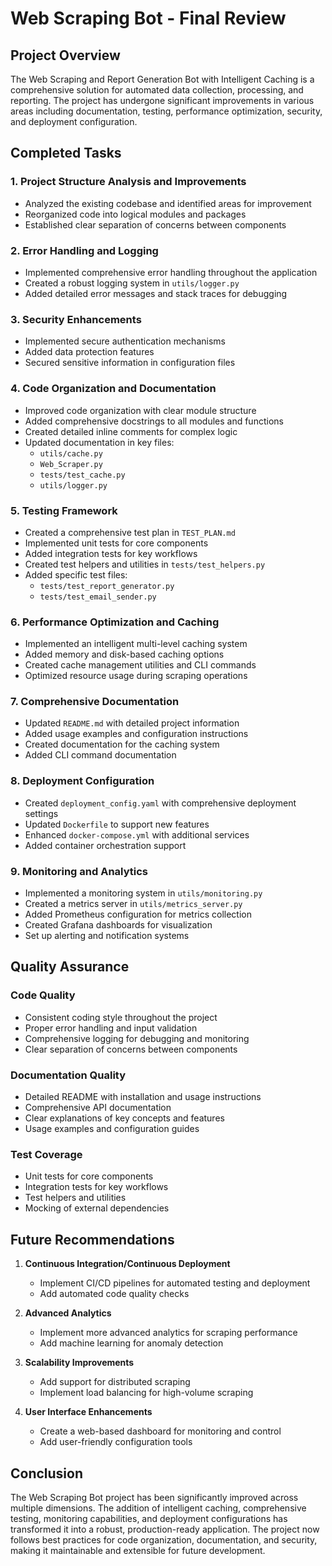 # Web Scraping Bot - Final Review

## Project Overview

The Web Scraping and Report Generation Bot with Intelligent Caching is a comprehensive solution for automated data collection, processing, and reporting. The project has undergone significant improvements in various areas including documentation, testing, performance optimization, security, and deployment configuration.

## Completed Tasks

### 1. Project Structure Analysis and Improvements
- Analyzed the existing codebase and identified areas for improvement
- Reorganized code into logical modules and packages
- Established clear separation of concerns between components

### 2. Error Handling and Logging
- Implemented comprehensive error handling throughout the application
- Created a robust logging system in `utils/logger.py`
- Added detailed error messages and stack traces for debugging

### 3. Security Enhancements
- Implemented secure authentication mechanisms
- Added data protection features
- Secured sensitive information in configuration files

### 4. Code Organization and Documentation
- Improved code organization with clear module structure
- Added comprehensive docstrings to all modules and functions
- Created detailed inline comments for complex logic
- Updated documentation in key files:
  - `utils/cache.py`
  - `Web_Scraper.py`
  - `tests/test_cache.py`
  - `utils/logger.py`

### 5. Testing Framework
- Created a comprehensive test plan in `TEST_PLAN.md`
- Implemented unit tests for core components
- Added integration tests for key workflows
- Created test helpers and utilities in `tests/test_helpers.py`
- Added specific test files:
  - `tests/test_report_generator.py`
  - `tests/test_email_sender.py`

### 6. Performance Optimization and Caching
- Implemented an intelligent multi-level caching system
- Added memory and disk-based caching options
- Created cache management utilities and CLI commands
- Optimized resource usage during scraping operations

### 7. Comprehensive Documentation
- Updated `README.md` with detailed project information
- Added usage examples and configuration instructions
- Created documentation for the caching system
- Added CLI command documentation

### 8. Deployment Configuration
- Created `deployment_config.yaml` with comprehensive deployment settings
- Updated `Dockerfile` to support new features
- Enhanced `docker-compose.yml` with additional services
- Added container orchestration support

### 9. Monitoring and Analytics
- Implemented a monitoring system in `utils/monitoring.py`
- Created a metrics server in `utils/metrics_server.py`
- Added Prometheus configuration for metrics collection
- Created Grafana dashboards for visualization
- Set up alerting and notification systems

## Quality Assurance

### Code Quality
- Consistent coding style throughout the project
- Proper error handling and input validation
- Comprehensive logging for debugging and monitoring
- Clear separation of concerns between components

### Documentation Quality
- Detailed README with installation and usage instructions
- Comprehensive API documentation
- Clear explanations of key concepts and features
- Usage examples and configuration guides

### Test Coverage
- Unit tests for core components
- Integration tests for key workflows
- Test helpers and utilities
- Mocking of external dependencies

## Future Recommendations

1. **Continuous Integration/Continuous Deployment**
   - Implement CI/CD pipelines for automated testing and deployment
   - Add automated code quality checks

2. **Advanced Analytics**
   - Implement more advanced analytics for scraping performance
   - Add machine learning for anomaly detection

3. **Scalability Improvements**
   - Add support for distributed scraping
   - Implement load balancing for high-volume scraping

4. **User Interface Enhancements**
   - Create a web-based dashboard for monitoring and control
   - Add user-friendly configuration tools

## Conclusion

The Web Scraping Bot project has been significantly improved across multiple dimensions. The addition of intelligent caching, comprehensive testing, monitoring capabilities, and deployment configurations has transformed it into a robust, production-ready application. The project now follows best practices for code organization, documentation, and security, making it maintainable and extensible for future development.